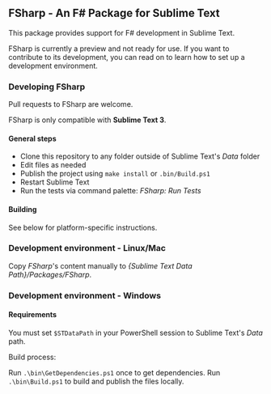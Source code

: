## FSharp - An F# Package for Sublime Text

This package provides support for F# development in Sublime Text.

FSharp is currently a preview and not ready for use. If you want to
contribute to its development, you can read on to learn how to set up a
development environment.


### Developing FSharp

Pull requests to FSharp are welcome.

FSharp is only compatible with **Sublime Text 3**.


#### General steps

* Clone this repository to any folder outside of Sublime Text's *Data* folder
* Edit files as needed
* Publish the project using `make install` or `.bin/Build.ps1`
* Restart Sublime Text
* Run the tests via command palette: *FSharp: Run Tests*


#### Building

See below for platform-specific instructions.


### Development environment - Linux/Mac

Copy *FSharp*'s content manually to *{Sublime Text Data Path}/Packages/FSharp*.


### Development environment - Windows

#### Requirements


You must set `$STDataPath` in your PowerShell session to Sublime Text's *Data* path.

Build process:

Run `.\bin\GetDependencies.ps1` once to get dependencies.
Run `.\bin\Build.ps1` to build and publish the files locally.
